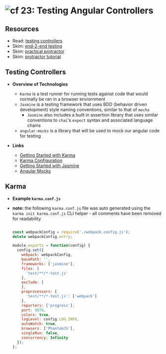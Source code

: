 ![cf](http://i.imgur.com/7v5ASc8.png) 23: Testing Angular Controllers
=====================================

## Resources
* Read: [testing controllers]
* Skim: [end-2-end testing]
* Skim: [practical protractor]
* Skim: [protractor tutorial]

## Testing Controllers
  * **Overview of Technologies**
    * `Karma` is a test runner for running tests against code that would normally be ran in a browser enviornment
    * `Jasmine` is a testing framework that uses BDD (behavior driven development) style naming conventions, similar to that of `mocha`
      * `Jasmine` also includes a built in assertion library that uses similar conventions to `chai`'s `expect` syntax and associated language chains
    * `angular-mocks` is a library that will be used to mock our angular code for testing

  * **Links**
    * [Getting Started with Karma](https://karma-runner.github.io/1.0/intro/how-it-works.html)
    * [Karma Configuration](https://karma-runner.github.io/latest/intro/configuration.html)
    * [Getting Started with Jasmine](https://jasmine.github.io/2.0/introduction.html)
    * [Angular Mocks](https://docs.angularjs.org/api/ngMock#!)

## Karma

  * **Example `karma.conf.js`**
  * **note:** the following `karma.conf.js` file was auto generated using the `karma init karma.conf.js` CLI helper - all comments have been removed for readability

    ``` javascript

    const webpackConfig = require('./webpack.config.js');
    delete webpackConfig.entry;

    module.exports = function(config) {
      config.set({
        webpack: webpackConfig,
        basePath: '',
        frameworks: ['jasmine'],
        files: [
          'test/**/*-test.js'
        ],
        exclude: [
        ],
        preprocessors: {
          'test/**/*-test.js': ['webpack']
        },
        reporters: ['progress'],
        port: 9876,
        colors: true,
        logLevel: config.LOG_INFO,
        autoWatch: true,
        browsers: ['PhantomJS'],
        singleRun: false,
        concurrency: Infinity
      });
    };
    ```
    
[testing controllers]: http://www.bradoncode.com/blog/2015/06/05/ngmock-fundamentals-testing-controllers/
[end-2-end testing]: https://docs.angularjs.org/guide/e2e-testing
[practical protractor]: http://www.ng-newsletter.com/posts/practical-protractor.html
[protractor tutorial]: https://angular.github.io/protractor/#/tutorial
